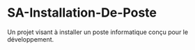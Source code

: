 # SA-Installation-De-Poste
Un projet visant à installer un poste informatique conçu pour le développement.
